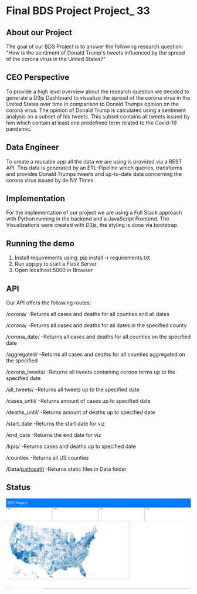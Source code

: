 # Final BDS Project Project_ 33

## About our Project
The goal of our BDS Project is to answer the following research question:
"How is the sentiment of Donald Trump's tweets influenced by the spread of the corona virus in the United States?"

## CEO Perspective
To provide a high level overview about the research question we decided to generate a D3js Dashboard
to visualize the spread of the corona virus in the United States over time in comparison
to Donald Trumps opinion on the corona virus. The opinion of Donald Trump is calculated using a
sentiment analysis on a subset of his tweets. This subset contains all tweets issued by him which
contain at least one predefined term related to the Covid-19 pandemic.

## Data Engineer 
To create a reusable app all the data we are using is provided via a REST API. 
This data is generated by an ETL-Pipeline which queries, transforms and provides Donald Trumps tweets and up-to-date
data concerning the corona virus issued by de NY Times.

## Implementation
For the implementation of our project we are using a Full Stack approach with Python running in the backend
and a JavaScript Frontend. The Visualizations were created with D3js, the styling is done via bootstrap.

## Running the demo
1. Install requirements using: pip install -r requirements.txt
2. Run app.py to start a Flask Server
3. Open localhost:5000 in Browser

## API
Our API offers the following routes:

/corona/
-Returns all cases and deaths for all counties and all dates

/corona/<county>
-Returns all cases and deaths for all dates in the specified county

/corona_date/<date>
-Returns all cases and deaths for all counties on the specified date

/aggregated/<date>
-Returns all cases and deaths for all counties aggregated on the specified

/corona_tweets/<date>
-Returns all tweets containing corona terms up to the specified date

/all_tweets/<date>
-Returns all tweets up to the specified date

/cases_until/<date>
-Returns amount of cases up to specified date

/deaths_until/<date>
-Returns amount of deaths up to specified date

/start_date
-Returns the start date for viz

/end_date
-Returns the end date for viz

/kpis/<date>
-Returns cases and deaths up to specified date

/counties
-Returns all US counties

/Data/<path:path>
-Returns static files in Data folder

## Status
![D3](/img/status_1805.png)